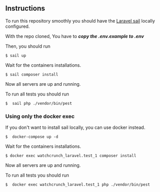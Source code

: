 ## Instructions
To run this repository smoothly you should have the [Laravel sail](https://laravel.com/docs/8.x/sail) locally configured.

With the repo cloned, You have to ***copy the .env.example to .env*** 

Then, you should run

```shell
$ sail up
```
Wait for the containers installations.

```shell
$ sail composer install
```
Now all servers are up and running. 

To run all tests you should run

```shell
$  sail php ./vendor/bin/pest
```

### Using only the docker exec

If you don't want to install sail locally, you can use docker instead.

```shell
$  docker-compose up -d
```

Wait for the containers installations.

```shell
$ docker exec watchcrunch_laravel.test_1 composer install
```
Now all servers are up and running.

To run all tests you should run

```shell
$  docker exec watchcrunch_laravel.test_1 php ./vendor/bin/pest
```
